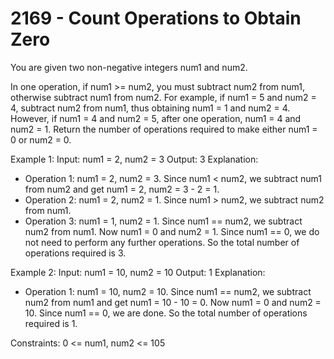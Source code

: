 <h1>2169 - Count Operations to Obtain Zero</h1>
You are given two non-negative integers num1 and num2.

In one operation, if num1 >= num2, you must subtract num2 from num1, otherwise subtract num1 from num2.
For example, if num1 = 5 and num2 = 4, subtract num2 from num1, thus obtaining num1 = 1 and num2 = 4. However, if num1 = 4 and num2 = 5, after one operation, num1 = 4 and num2 = 1.
Return the number of operations required to make either num1 = 0 or num2 = 0.

Example 1:
Input: num1 = 2, num2 = 3
Output: 3
Explanation:

- Operation 1: num1 = 2, num2 = 3. Since num1 < num2, we subtract num1 from num2 and get num1 = 2, num2 = 3 - 2 = 1.
- Operation 2: num1 = 2, num2 = 1. Since num1 > num2, we subtract num2 from num1.
- Operation 3: num1 = 1, num2 = 1. Since num1 == num2, we subtract num2 from num1.
  Now num1 = 0 and num2 = 1. Since num1 == 0, we do not need to perform any further operations.
  So the total number of operations required is 3.

Example 2:
Input: num1 = 10, num2 = 10
Output: 1
Explanation:

- Operation 1: num1 = 10, num2 = 10. Since num1 == num2, we subtract num2 from num1 and get num1 = 10 - 10 = 0.
  Now num1 = 0 and num2 = 10. Since num1 == 0, we are done.
  So the total number of operations required is 1.

Constraints:
0 <= num1, num2 <= 105
